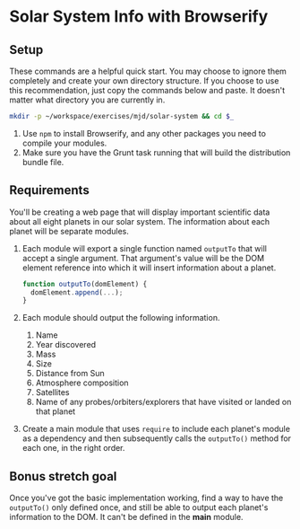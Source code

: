 # Solar System Info with Browserify

## Setup

These commands are a helpful quick start. You may choose to ignore them completely and create your own directory structure. If you choose to use this recommendation, just copy the commands below and paste. It doesn't matter what directory you are currently in.

```bash
mkdir -p ~/workspace/exercises/mjd/solar-system && cd $_
```

1. Use `npm` to install Browserify, and any other packages you need to compile your modules.
2. Make sure you have the Grunt task running that will build the distribution bundle file.

## Requirements

You'll be creating a web page that will display important scientific data about all eight planets in our solar system. The information about each planet will be separate modules.

1. Each module will export a single function named `outputTo` that will accept a single argument. That argument's value will be the DOM element reference into which it will insert information about a planet.

    ```js
    function outputTo(domElement) {
      domElement.append(...);
    }
    ```
    
2. Each module should output the following information.
    1. Name
    2. Year discovered
    3. Mass
    4. Size
    5. Distance from Sun
    6. Atmosphere composition
    7. Satellites
    8. Name of any probes/orbiters/explorers that have visited or landed on that planet
3. Create a main module that uses `require` to include each planet's module as a dependency and then subsequently calls the `outputTo()` method for each one, in the right order.

## Bonus stretch goal

Once you've got the basic implementation working, find a way to have the `outputTo()` only defined once, and still be able to output each planet's information to the DOM. It can't be defined in the **main** module.

